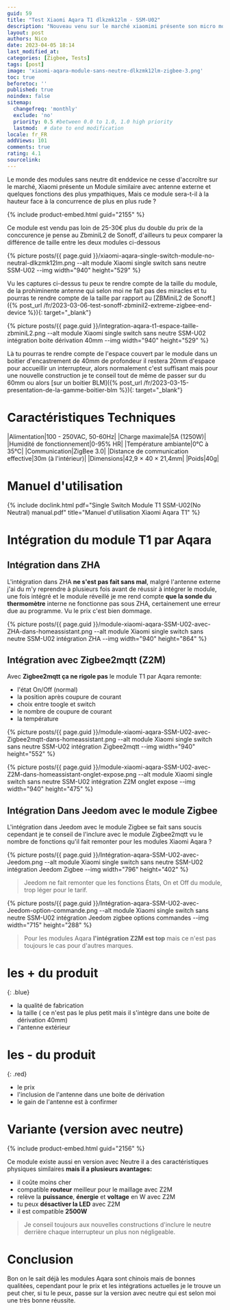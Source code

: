 ```yaml
---
guid: 59
title: "Test Xiaomi Aqara T1 dlkzmk12lm - SSM-U02"
description: "Nouveau venu sur le marché xiaomimi présente son micro module T1 sans neutre SSM-U02 et compatible zigbee 3.0"
layout: post
authors: Nico
date: 2023-04-05 18:14
last_modified_at: 
categories: [Zigbee, Tests]
tags: [post]
image: 'xiaomi-aqara-module-sans-neutre-dlkzmk12lm-zigbee-3.png'
toc: true
beforetoc: ''
published: true
noindex: false
sitemap:
  changefreq: 'monthly'
  exclude: 'no'
  priority: 0.5 #between 0.0 to 1.0, 1.0 high priority
  lastmod:  # date to end modification
locale: fr_FR
addViews: 101
comments: true
rating: 4.1
sourcelink:
---
```


Le monde des modules sans neutre dit enddevice ne cesse d'accroître sur le marché, Xiaomi présente un Module similaire avec antenne externe et quelques fonctions des plus ympathiques, Mais ce module sera-t-il à la hauteur face à la concurrence de plus en plus rude ?

{% include product-embed.html guid="2155" %}

Ce module est vendu pas loin de 25-30€ plus du double du prix de la conccurence je pense au ZbminiL2 de Sonoff, d'ailleurs tu peux comparer la différence de taille entre les deux modules ci-dessous

{% picture posts/{{ page.guid }}/xiaomi-aqara-single-switch-module-no-neutral-dlkzmk12lm.png --alt module Xiaomi single switch sans neutre SSM-U02 --img width="940" height="529" %}

Vu les captures ci-dessus tu peux te rendre compte de la taille du module, de la prohiminente antenne qui selon moi ne fait pas des miracles et tu pourras te rendre compte de la taille par rapport au [ZBMiniL2 de Sonoff.]({% post_url /fr/2023-03-06-test-sonoff-zbminil2-extreme-zigbee-end-device %}){: target="_blank"}

{% picture posts/{{ page.guid }}/integration-aqara-t1-espace-taille-zbminiL2.png --alt module Xiaomi single switch sans neutre SSM-U02 intégration boite dérivation 40mm --img width="940" height="529" %}

Là tu pourras te rendre compte de l'espace couvert par le module dans un boitier d'encastrement de 40mm de profondeur il restera 20mm d'espace pour accueillir un interrupteur, alors normalement c'est suffisant mais pour une nouvelle construction je te conseil tout de même de passer sur du 60mm ou alors [sur un boitier BLM]({% post_url /fr/2023-03-15-presentation-de-la-gamme-boitier-blm %}){: target="_blank"}

# Caractéristiques Techniques

|Alimentation|100 - 250VAC, 50-60Hz|
|Charge maximale|5A (1250W)|
|Humidité de fonctionnement|0-95% HR|
|Température ambiante|0°C à 35°C|
|Communication|ZigBee 3.0|
|Distance de communication effective|30m (à l'intérieur)|
|Dimensions|42,9 × 40 × 21,4mm|
|Poids|40g|

# Manuel d'utilisation

{% include doclink.html pdf="Single Switch Module T1 SSM-U02(No Neutral) manual.pdf" title="Manuel d'utilisation Xiaomi Aqara T1" %}

# Intégration du module T1 par Aqara

## Intégration dans ZHA

L'intégration dans ZHA **ne s'est pas fait sans mal**, malgré l'antenne externe j'ai du m'y reprendre à plusieurs fois avant de réussir à intégrer le module, une fois intégré et le module réveillé je me rend compte **que la sonde du thermomètre** interne ne fonctionne pas sous ZHA, certainement une erreur due au programme. Vu le prix c'est bien dommage.

{% picture posts/{{ page.guid }}/module-xiaomi-aqara-SSM-U02-avec-ZHA-dans-homeassistant.png --alt module Xiaomi single switch sans neutre SSM-U02 intégration ZHA --img width="940" height="864" %}

## Intégration avec Zigbee2mqtt (Z2M)

Avec **Zigbee2mqtt ça ne rigole pas** le module T1 par Aqara remonte:
- l'état On/Off (normal)
- la position après coupure de courant
- choix entre toogle et switch
- le nombre de coupure de courant
- la température

{% picture posts/{{ page.guid }}/module-xiaomi-aqara-SSM-U02-avec-Zigbee2mqtt-dans-homeassistant.png --alt module Xiaomi single switch sans neutre SSM-U02 intégration Zigbee2mqtt --img width="940" height="552" %}

{% picture posts/{{ page.guid }}/module-xiaomi-aqara-SSM-U02-avec-Z2M-dans-homeassistant-onglet-expose.png --alt module Xiaomi single switch sans neutre SSM-U02 intégration Z2M onglet expose --img width="940" height="475" %}

## Intégration Dans Jeedom avec le module Zigbee

L'intégration dans Jeedom avec le module Zigbee se fait sans soucis cependant je te conseil de l'inclure avec le module Zigbee2mqtt vu le nombre de fonctions qu'il fait remonter pour les modules Xiaomi Aqara ?

{% picture posts/{{ page.guid }}/Intégration-aqara-SSM-U02-avec-Jeedom.png --alt module Xiaomi single switch sans neutre SSM-U02 intégration Jeedom Zigbee --img width="796" height="402" %}

> Jeedom ne fait remonter que les fonctions États, On et Off du module, trop léger pour le tarif.

{% picture posts/{{ page.guid }}/Intégration-aqara-SSM-U02-avec-Jeedom-option-commande.png --alt module Xiaomi single switch sans neutre SSM-U02 intégration Jeedom zigbee options commandes --img width="715" height="288" %}

> Pour les modules Aqara **l'intégration Z2M est top** mais ce n'est pas toujours le cas pour d'autres marques.

# **les + du produit**
{: .blue}
- la qualité de fabrication
- la taille ( ce n'est pas le plus petit mais il s'intègre dans une boite de dérivation 40mm)
- l'antenne extérieur

# **les - du produit**
{: .red}
- le prix
- l'inclusion de l'antenne dans une boite de dérivation
- le gain de l'antenne est à confirmer

# Variante (version avec neutre)

{% include product-embed.html guid="2156" %}


Ce module existe aussi en version avec Neutre il a des caractéristiques physiques similaires **mais il a plusieurs avantages:**
- il coûte moins cher
- compatible **routeur** meilleur pour le maillage avec Z2M
- relève la **puissance**, **énergie** et **voltage** en W avec Z2M
- tu peux **désactiver la LED** avec Z2M
- il est compatible **2500W**

> Je conseil toujours aux nouvelles constructions d'inclure le neutre derrière chaque interrupteur un plus non négligeable.

# Conclusion

Bon on le sait déjà les modules Aqara sont chinois mais de bonnes qualitées, cependant pour le prix et les intégrations actuelles je le trouve un peut cher, si tu le peux, passe sur la version avec neutre qui est selon moi une très bonne réussite.